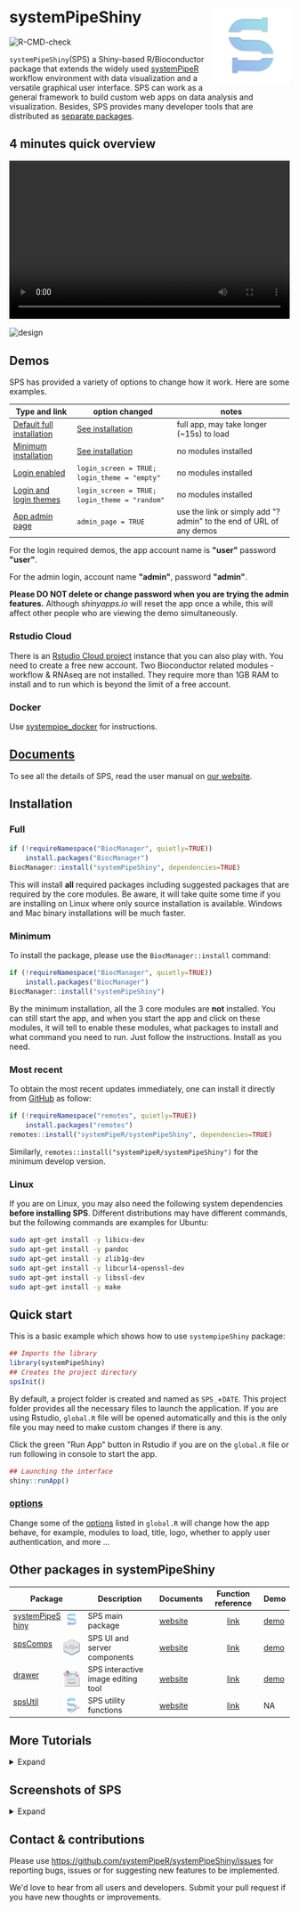 
# systemPipeShiny <img src="https://github.com/systemPipeR/systemPipeR.github.io/blob/main/static/images/sps_small.png?raw=true" align="right" height="139" />

<!-- badges: start -->
![R-CMD-check](https://github.com/systemPipeR/systemPipeShiny/workflows/R-CMD-check/badge.svg)
<!-- badges: end -->

`systemPipeShiny`(SPS) a Shiny-based R/Bioconductor package that extends the widely used 
[systemPipeR](http://www.bioconductor.org/packages/release/bioc/html/systemPipeR.html) workflow 
environment with data visualization and a versatile graphical user interface. 
SPS can work as a general framework to build custom web apps on data analysis and visualization.
Besides, SPS provides many developer tools that are distributed as [separate packages](#other-packages-in-systempipeshiny). 

## 4 minutes quick overview

<video src="https://github.com/systemPipeR/sp_tutorials/blob/main/videos/sps1.8/sps_overview.webm?raw=true" style="width: 100%; aspect-ratio: 16 / 9"  controls></video>

![design](https://systempipe.org/sps/img/sps_structure.png)

## Demos
SPS has provided a variety of options to change how it work. Here are some examples.

| Type and link| option changed | notes |
| --- | --- | --- |
| [Default full installation](https://tgirke.shinyapps.io/systemPipeShiny/) | [See installation](#installation) | full app, may take longer (~15s) to load |
| [Minimum installation](https://tgirke.shinyapps.io/systemPipeShiny_min/) | [See installation](#installation) | no modules installed |
| [Login enabled](https://tgirke.shinyapps.io/systemPipeShiny_loading/) | `login_screen = TRUE; login_theme = "empty"` | no modules installed |
| [Login and login themes](https://tgirke.shinyapps.io/systemPipeShiny_loading_theme/) | `login_screen = TRUE; login_theme = "random"` | no modules installed |
| [App admin page](https://tgirke.shinyapps.io/systemPipeShiny_loading/?admin) | `admin_page = TRUE` | use the link or simply add "?admin" to the end of URL of any demos |

For the login required demos, the app account name is **"user"** password **"user"**.

For the admin login, account name **"admin"**, password **"admin"**.

**Please DO NOT delete or change password when you are trying the admin features.**
Although _shinyapps.io_ will reset the app once a while, this will affect other people 
who are viewing the demo simultaneously. 

### Rstudio Cloud
There is an [Rstudio Cloud project](https://rstudio.cloud/project/2493103) instance 
that you can also play with. You need to create a free new account. Two Bioconductor
related modules - workflow & RNAseq are not installed. They require more than 1GB 
RAM to install and to run which is beyond the limit of a free account. 

### Docker
Use [systempipe_docker](https://github.com/systemPipeR/systempipe_docker) for instructions.

## [Documents](https://systempipe.org/sps/)

To see all the details of SPS, read the user manual on [our website](https://systempipe.org/sps/).

## Installation

### Full

``` r
if (!requireNamespace("BiocManager", quietly=TRUE))
    install.packages("BiocManager")
BiocManager::install("systemPipeShiny", dependencies=TRUE)

```
This will install **all** required packages including suggested packages that 
are required by the core modules. Be aware, it will take quite some time if you 
are installing on Linux where only source installation is available. Windows and Mac
binary installations will be much faster. 

### Minimum

To install the package, please use the `BiocManager::install` command:

``` r
if (!requireNamespace("BiocManager", quietly=TRUE))
    install.packages("BiocManager")
BiocManager::install("systemPipeShiny")

```

By the minimum installation, all the 3 core modules are **not** installed. You 
can still start the app, and when you start the app and click on these modules, 
it will tell to enable these modules, what packages to install and what 
command you need to run. 
Just follow the instructions. Install as you need.

### Most recent 

To obtain the most recent updates immediately, one can install it directly from 
[GitHub](https://github.com/systemPipeR/systemPipeShiny) as follow:

``` r
if (!requireNamespace("remotes", quietly=TRUE))
    install.packages("remotes")
remotes::install("systemPipeR/systemPipeShiny", dependencies=TRUE)
```

Similarly, `remotes::install("systemPipeR/systemPipeShiny")` for the minimum develop
version. 

### Linux

If you are on Linux, you may also need the following system dependencies  **before installing SPS**.
Different distributions 
may have different commands, but the following commands are examples for Ubuntu:

```bash
sudo apt-get install -y libicu-dev
sudo apt-get install -y pandoc
sudo apt-get install -y zlib1g-dev
sudo apt-get install -y libcurl4-openssl-dev
sudo apt-get install -y libssl-dev      
sudo apt-get install -y make
```
## Quick start

This is a basic example which shows how to use `systempipeShiny` package:

``` r
## Imports the library
library(systemPipeShiny)
## Creates the project directory
spsInit()
```

By default, a project folder is created and named as `SPS_`+`DATE`. 
This project folder provides all the necessary files to launch the application. 
If you are using Rstudio, `global.R` file will be opened automatically and this is 
the only file you may need to make custom changes if there is any.

Click the green "Run App" button in Rstudio if you are on the `global.R` file or 
run following in console to start the app. 

``` r
## Launching the interface
shiny::runApp()
```

### [options](https://systempipe.org/sps/adv_features/config/#app-options)
Change some of the [options](https://systempipe.org/sps/adv_features/config/#app-options)
listed in `global.R` will change how the app behave, for example, modules to load,
title, logo, whether to apply user authentication, and more ...

## Other packages in systemPipeShiny

| Package | Description | Documents | Function reference | Demo |
| --- | --- | --- | :---: | --- |
|<img src="https://github.com/systemPipeR/systemPipeR.github.io/blob/main/static/images/sps_small.png?raw=true" align="right" height="30" width="30"/>[systemPipeShiny](https://github.com/systemPipeR/systemPipeShiny) | SPS main package |[website](https://systempipe.org/sps/)|[link](https://systempipe.org/sps/funcs/sps/reference/)  | [demo](https://tgirke.shinyapps.io/systemPipeShiny/)|
|<img src="https://github.com/systemPipeR/systemPipeR.github.io/blob/main/static/images/spscomps.png?raw=true" align="right" height="30" width="30" />[spsComps](https://github.com/lz100/spsComps) | SPS UI and server components |[website](https://systempipe.org/sps/dev/spscomps/)|[link](https://systempipe.org/sps/funcs/spscomps/reference/)  | [demo](https://lezhang.shinyapps.io/spsComps)|
|<img src="https://github.com/systemPipeR/systemPipeR.github.io/blob/main/static/images/drawer.png?raw=true" align="right" height="30" width="30" />[drawer](https://github.com/lz100/drawer) | SPS interactive image editing tool |[website](https://systempipe.org/sps/dev/drawer/)|[link](https://systempipe.org/sps/funcs/drawer/reference/)  | [demo](https://lezhang.shinyapps.io/drawer)|
|<img src="https://github.com/systemPipeR/systemPipeR.github.io/blob/main/static/images/spsutil.png?raw=true" align="right" height="30" width="30" />[spsUtil](https://github.com/lz100/spsUtil) | SPS utility functions |[website](https://systempipe.org/sps/dev/spsutil/)|[link](https://systempipe.org/sps/funcs/spsutil/reference/)  | NA|


## More Tutorials 
<details>
    <summary>Expand</summary>
    
    ### Workflow Module
    <video src="https://github.com/systemPipeR/sp_tutorials/blob/main/videos/sps1.8/module_workflow.webm?raw=true" style="width: 100%; aspect-ratio: 16 / 9"  controls></video>
    
    ### RNAseq Module
    <video src="https://github.com/systemPipeR/sp_tutorials/blob/main/videos/sps1.8/module_rnaseq.webm?raw=true" style="width: 100%; aspect-ratio: 16 / 9"  controls></video>
    
    ### Quick ggplot Module
    <video src="https://github.com/systemPipeR/sp_tutorials/blob/main/videos/sps1.8/module_ggplot.webm?raw=true" style="width: 100%; aspect-ratio: 16 / 9"  controls></video>
    
    ### Canvas Tool
    <video src="https://github.com/systemPipeR/sp_tutorials/blob/main/videos/sps1.8/canvas.webm?raw=true" style="width: 100%; aspect-ratio: 16 / 9"  controls></video>

</details>

## Screenshots of SPS
<details>
    <summary>Expand</summary>
    ##### Full app
    ![sps](https://github.com/systemPipeR/systemPipeR.github.io/blob/main/static/sps/img/main_app.png?raw=true)
    
    ##### Loading screens
    ![loading screens](https://github.com/systemPipeR/systemPipeR.github.io/blob/main/static/sps/img/loading_theme.gif?raw=true)
    
    ##### Workflow module
    
    ![WF](https://github.com/systemPipeR/systemPipeR.github.io/blob/main/static/sps/img/wf_main.png?raw=true)
    
    ##### Workflow Execution
    ![WF run](https://github.com/systemPipeR/systemPipeR.github.io/blob/main/static/sps/img/wf_run.png?raw=true)
    
    ##### RNASeq module
    ![RNASeq module](https://github.com/systemPipeR/systemPipeR.github.io/blob/main/static/sps/img/rnaseq_deg.png?raw=true)
    
    ![RNASeq module](https://github.com/systemPipeR/systemPipeR.github.io/blob/main/static/sps/img/rnaseq_heatmap.png?raw=true)
    
    ##### Canvas 
    ![canvas](https://github.com/systemPipeR/systemPipeR.github.io/blob/main/static/sps/img/canvas.png?raw=true)
    
    ##### Admin
    ![Admin](https://github.com/systemPipeR/systemPipeR.github.io/blob/main/static/sps/img/admin_login.png?raw=true)
    
    ![Admin](https://github.com/systemPipeR/systemPipeR.github.io/blob/main/static/sps/img/admin_server_info.png?raw=true)
    
    ![Admin](https://github.com/systemPipeR/systemPipeR.github.io/blob/main/static/sps/img/admin_user_control.png?raw=true)
    
    ##### Debugging
    ![Debugging](https://github.com/systemPipeR/systemPipeR.github.io/blob/main/static/sps/img/logging.png?raw=true)

</details>

## Contact & contributions
 
Please use https://github.com/systemPipeR/systemPipeShiny/issues for reporting bugs, 
issues or for suggesting new features to be implemented.

We'd love to hear from all users and developers. Submit your pull request if you 
have new thoughts or improvements. 


